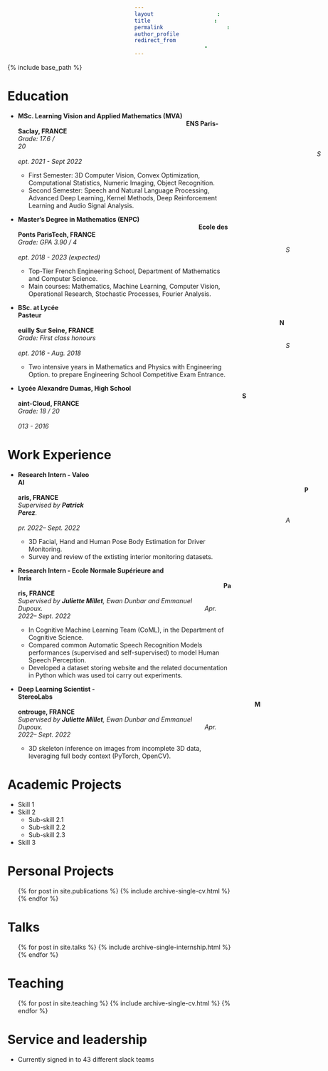 ```yaml
---
layout: archive
title: "CV"
permalink: /cv/
author_profile: true
redirect_from:
  - /resume
---
```


{% include base_path %}

<style>
    span0 {
    margin-left: 8em;
}
    span01 {
    margin-left: 8em;
}
  span {
    margin-left: 12em;
}
  span1 {
    margin-left: 14em;
}
    span02 {
    margin-left: 15em;
}
  span2 {
    margin-left: 16em;
}
  span3 {
    margin-left: 18em;
}
  span4 {
    margin-left: 20em;
}
  span5 {
    margin-left: 22em;
}
  span6 {
    margin-left: 24em;
}
  span8 {
    margin-left: 26em;
}
  span7 {
    margin-left: 19em;
}
</style>

Education
======
* <b> MSc. Learning Vision and Applied Mathematics (MVA)</b>  <span0><span7><b>ENS Paris-Saclay, FRANCE</b><br>
<i>Grade: 17.6 / 20</i><span6><span6><i align=right>Sept. 2021 - Sept 2022</i><br>
  * First Semester: 3D Computer Vision, Convex Optimization, Computational Statistics, Numeric Imaging, Object Recognition.
  * Second Semester: Speech and Natural Language Processing, Advanced Deep Learning, Kernel Methods, Deep Reinforcement Learning and Audio Signal Analysis.<br>

* <b>Master’s Degree in Mathematics (ENPC)</b> <span1><span02><b align=right>Ecole des Ponts ParisTech, FRANCE</b><br>
<i>Grade: GPA 3.90 / 4</i><span6><span7> <i align=right>Sept. 2018 - 2023 (expected)</i><br>
  * Top-Tier French Engineering School, Department of Mathematics and Computer Science.
  * Main courses: Mathematics, Machine Learning, Computer Vision, Operational Research, Stochastic Processes, Fourier Analysis.<br>

* <b>BSc. at Lycée Pasteur</b><span6><span3><b>Neuilly Sur Seine, FRANCE</b><br>
<i>Grade: First class honours</i><span6><span7> <i align=right>Sept. 2016 - Aug. 2018</i><br>
  * Two intensive years in Mathematics and Physics with Engineering Option. to prepare Engineering School
Competitive Exam Entrance.<br>

* <b>Lycée Alexandre Dumas, High School</b> <span2><span4><b align=right>Saint-Cloud, FRANCE</b><br>
<i>Grade: 18 / 20</i><span8><span8> <i align=right>2013 - 2016</i><br>
  
Work Experience
======
* <b>Research Intern - Valeo AI</b><span5><span6><b align=right>Paris, FRANCE</b><br>
<i>Supervised by <strong>Patrick Perez</strong>.</i><span7><span6><i align=right>Apr. 2022– Sept. 2022</i><br>
  * 3D Facial, Hand and Human Pose Body Estimation for Driver Monitoring.
  * Survey and review of the extisting interior monitoring datasets.

* <b>Research Intern - Ecole Normale Supérieure and Inria</b><span3><span02><b align=right>Paris, FRANCE</b><br>
<i>Supervised by <strong>Juliette Millet</strong>, Ewan Dunbar and Emmanuel Dupoux.</i><span8><i align=right>Apr. 2022– Sept. 2022</i><br>
  * In Cognitive Machine Learning Team (CoML), in the Department of Cognitive Science.
  * Compared common Automatic Speech Recognition Models performances
(supervised and self-supervised) to model Human Speech Perception.
  * Developed a dataset storing website and the related documentation in Python which was used toi carry out experiments.

* <b>Deep Learning Scientist - StereoLabs</b><span4><span3><b align=right>Montrouge, FRANCE</b><br>
<i>Supervised by <strong>Juliette Millet</strong>, Ewan Dunbar and Emmanuel Dupoux.</i><span8><i align=right>Apr. 2022– Sept. 2022</i><br>
  * 3D skeleton inference on images from incomplete 3D data, leveraging full body context (PyTorch, OpenCV).
  
Academic Projects
======
* Skill 1
* Skill 2
  * Sub-skill 2.1
  * Sub-skill 2.2
  * Sub-skill 2.3
* Skill 3

Personal Projects
======
  <ul>{% for post in site.publications %}
    {% include archive-single-cv.html %}
  {% endfor %}</ul>
  
Talks
======
  <ul>{% for post in site.talks %}
    {% include archive-single-internship.html %}
  {% endfor %}</ul>
  
Teaching
======
  <ul>{% for post in site.teaching %}
    {% include archive-single-cv.html %}
  {% endfor %}</ul>
  
Service and leadership
======
* Currently signed in to 43 different slack teams
